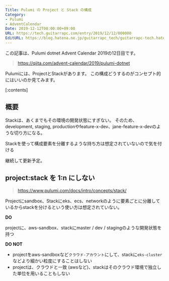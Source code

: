 ```yaml
---
Title: Pulumi の Project と Stack の構成
Category:
- Pulumi
- AdventCalendar
Date: 2019-12-12T00:00:00+09:00
URL: https://tech.guitarrapc.com/entry/2019/12/12/000000
EditURL: https://blog.hatena.ne.jp/guitarrapc_tech/guitarrapc-tech.hatenablog.com/atom/entry/26006613478862643
---
```


この記事は、Pulumi dotnet Advent Calendar 2019の12日目です。

> https://qiita.com/advent-calendar/2019/pulumi-dotnet

Pulumiには、ProjectとStackがあります。
この構成どうするのがコンセプト的にはいいのか見てみます。


[:contents]

## 概要

Stackは、あくまでもその環境の開発状態にすぎない。
そのため、development, staging, productionやfeature-x-dev、jane-feature-x-devのような切り方になる。

Stackを使って構成要素を分離するような持ち方は想定されていないので気を付ける

継続して更新予定。

## project:stack を 1:n にしない

> https://www.pulumi.com/docs/intro/concepts/stack/

Projectにsandbox、Stackにeks、ecs、networkのように要素ごとに分離しているからstackを分けるという使い方は想定されていない。

**DO** <i class="blogicon-check"></i>

projectに、aws-sandbox、stackにmaster / dev / stagingのような開発状態を持つ

**DO NOT** <i class="blogicon-close"></i>

- projectをaws-sandboxなど`クラウド-アカウント`にして、stackに`eks-cluster`などより細かい粒度にすることはしない
- projectは、クラウドと一致 (awsなど)、stackはそのクラウド環境で独立した単位を用いることもしない
